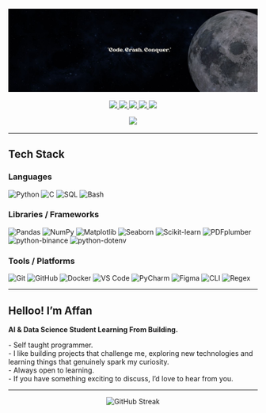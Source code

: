 ![Banner](https://github.com/le-Affan/le-Affan/blob/main/1500x500.jpeg)

<p align="center">
  <a href="https://wa.me/919167870478" target="_blank">
    <img src="https://img.shields.io/badge/WhatsApp-25D366?style=for-the-badge&logo=whatsapp&logoColor=white" />
  </a>
  <a href="mailto:shaikhaffan.work@gmail.com" target="_blank">
    <img src="https://img.shields.io/badge/Email-D14836?style=for-the-badge&logo=gmail&logoColor=white" />
  </a>
  <a href="https://www.instagram.com/le.affan/" target="_blank">
    <img src="https://img.shields.io/badge/Instagram-E4405F?style=for-the-badge&logo=instagram&logoColor=white" />
  </a>
  <a href="https://x.com/AffanShaikh3101" target="_blank">
    <img src="https://img.shields.io/badge/X-000000?style=for-the-badge&logo=x&logoColor=white" />
  </a>
  <a href="https://www.linkedin.com/in/affan-shaikh-ml/" target="_blank">
    <img src="https://img.shields.io/badge/LinkedIn-0077B5?style=for-the-badge&logo=linkedin&logoColor=white" />
  </a>
</p>

<p align="center">
  <img src="https://media2.giphy.com/media/v1.Y2lkPTc5MGI3NjExcTB1eThrc2RlZTdpZTlqeWUydzN3ZGM3bWZidHMwcWN3cW1idXEzZSZlcD12MV9pbnRlcm5hbF9naWZfYnlfaWQmY3Q9Zw/3Q2hJ4FLN1UvS/giphy.gif" width="120" />
</p>

---

## Tech Stack

### Languages  
![Python](https://img.shields.io/badge/Python-3776AB?style=for-the-badge&logo=python&logoColor=white) 
![C](https://img.shields.io/badge/C-00599C?style=for-the-badge&logo=c&logoColor=white) 
![SQL](https://img.shields.io/badge/SQL-003B57?style=for-the-badge&logo=postgresql&logoColor=white) 
![Bash](https://img.shields.io/badge/Bash-4EAA25?style=for-the-badge&logo=gnubash&logoColor=white)

### Libraries / Frameworks  
![Pandas](https://img.shields.io/badge/Pandas-150458?style=for-the-badge&logo=pandas&logoColor=white) 
![NumPy](https://img.shields.io/badge/Numpy-013243?style=for-the-badge&logo=numpy&logoColor=white) 
![Matplotlib](https://img.shields.io/badge/Matplotlib-11557c?style=for-the-badge&logo=plotly&logoColor=white) 
![Seaborn](https://img.shields.io/badge/Seaborn-3776AB?style=for-the-badge&logoColor=white) 
![Scikit-learn](https://img.shields.io/badge/Scikit--learn-F7931E?style=for-the-badge&logo=scikit-learn&logoColor=white) 
![PDFplumber](https://img.shields.io/badge/PDFplumber-FF0000?style=for-the-badge&logo=adobeacrobatreader&logoColor=white) 
![python-binance](https://img.shields.io/badge/python--binance-102B5F?style=for-the-badge&logo=binance&logoColor=yellow) 
![python-dotenv](https://img.shields.io/badge/python--dotenv-000000?style=for-the-badge&logo=python&logoColor=white)

### Tools / Platforms  
![Git](https://img.shields.io/badge/Git-F05032?style=for-the-badge&logo=git&logoColor=white) 
![GitHub](https://img.shields.io/badge/GitHub-181717?style=for-the-badge&logo=github&logoColor=white) 
![Docker](https://img.shields.io/badge/Docker-2496ED?style=for-the-badge&logo=docker&logoColor=white) 
![VS Code](https://img.shields.io/badge/VS%20Code-007ACC?style=for-the-badge&logo=visualstudiocode&logoColor=white) 
![PyCharm](https://img.shields.io/badge/PyCharm-000000?style=for-the-badge&logo=pycharm&logoColor=white) 
![Figma](https://img.shields.io/badge/Figma-F24E1E?style=for-the-badge&logo=figma&logoColor=white) 
![CLI](https://img.shields.io/badge/CLI-181717?style=for-the-badge&logo=gnu&logoColor=white) 
![Regex](https://img.shields.io/badge/Regex-FF0000?style=for-the-badge&logo=regex&logoColor=white)


---

## Helloo! I’m Affan  

<p><strong>AI & Data Science Student Learning From Building.</strong></p>
<p>
  - Self taught programmer.<br>
  - I like building projects that challenge me, exploring new technologies and learning things that genuinely spark my curiosity.<br>
  - Always open to learning.<br>
  - If you have something exciting to discuss, I’d love to hear from you.
</p>

---

<p align="center">
  <img src="https://github-readme-streak-stats.herokuapp.com?user=le-Affan&theme=tokyonight&hide_border=true" alt="GitHub Streak" />
</p>
